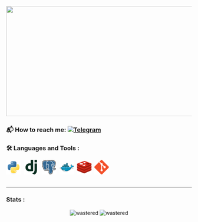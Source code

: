 <div align="center">
  <img src="https://media.giphy.com/media/v1.Y2lkPTc5MGI3NjExZXg3dnl1anFvMzB5cnI4bGJkNTFpMDhmMmZxMTdyZ2R1Z3Bhd3p5MSZlcD12MV9pbnRlcm5hbF9naWZfYnlfaWQmY3Q9Zw/LMcB8XospGZO8UQq87/giphy.gif/Rpl1sod1vCXK0L2SUN/giphy.gif" width="600" height="300"/>
</div>

### 📬 How to reach me: <a href="https://t.me/wioname"><img height="30em" src="https://telegra.ph/file/6dab703f0e680b0ed613f.png" alt = "Telegram"/></a>

### 🛠 Languages and Tools :

<div>
  <img src="https://raw.githubusercontent.com/devicons/devicon/6910f0503efdd315c8f9b858234310c06e04d9c0/icons/python/python-original.svg" title="Python" alt="Python" width="40" height="40"/>&nbsp;
  <img src="https://raw.githubusercontent.com/devicons/devicon/6910f0503efdd315c8f9b858234310c06e04d9c0/icons/django/django-plain.svg" title="Django" alt="Django" width="40" height="40"/>&nbsp;
  <img src="https://raw.githubusercontent.com/devicons/devicon/6910f0503efdd315c8f9b858234310c06e04d9c0/icons/postgresql/postgresql-original.svg" title="PostgreSQL" alt="PostgreSQL" width="40" height="40"/>&nbsp;
  <img src="https://raw.githubusercontent.com/devicons/devicon/6910f0503efdd315c8f9b858234310c06e04d9c0/icons/docker/docker-original.svg" title="Docker" alt="Docker" width="40" height="40"/>&nbsp;
  <img src="https://raw.githubusercontent.com/devicons/devicon/6910f0503efdd315c8f9b858234310c06e04d9c0/icons/redis/redis-original.svg" title="redis" alt="redis" width="40" height="40"/>&nbsp;
  <img src="https://raw.githubusercontent.com/devicons/devicon/6910f0503efdd315c8f9b858234310c06e04d9c0/icons/git/git-original.svg" title="git" alt="git" width="40" height="40"/>&nbsp;
</div><br/>

---
<link rel="stylesheet" href="https://cdn.jsdelivr.net/gh/devicons/devicon@latest/devicon.min.css">

### Stats :

<p align="center"><img height="180em" src="https://github-readme-stats.vercel.app/api?username=wastered&hide_border=true&count_private=true&show_icons=true&theme=radical" alt="wastered" align = "center"/>
<img height="180em" src="https://github-readme-streak-stats.herokuapp.com?user=wastered&theme=radical&hide_border=true" alt="wastered" align = "center"/></p>

<!--
**wastered/wastered** is a ✨ _special_ ✨ repository because its `README.md` (this file) appears on your GitHub profile.

Here are some ideas to get you started:

- 🔭 I’m currently working on ...
- 🌱 I’m currently learning ...
- 👯 I’m looking to collaborate on ...
- 🤔 I’m looking for help with ...
- 💬 Ask me about ...
- 📫 How to reach me: ...
- 😄 Pronouns: ...
- ⚡ Fun fact: ...
-->
